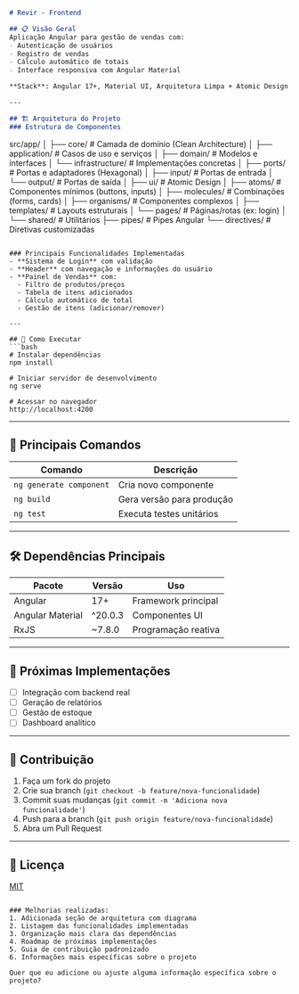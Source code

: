

```markdown
# Revir - Frontend

## 📋 Visão Geral
Aplicação Angular para gestão de vendas com:
- Autenticação de usuários
- Registro de vendas
- Cálculo automático de totais
- Interface responsiva com Angular Material

**Stack**: Angular 17+, Material UI, Arquitetura Limpa + Atomic Design

---

## 🏗️ Arquitetura do Projeto
### Estrutura de Componentes
```
src/app/
│
├── core/                      # Camada de domínio (Clean Architecture)
│   ├── application/           # Casos de uso e serviços
│   ├── domain/                # Modelos e interfaces
│   └── infrastructure/        # Implementações concretas
│
├── ports/                     # Portas e adaptadores (Hexagonal)
│   ├── input/                 # Portas de entrada
│   └── output/                # Portas de saída
│
├── ui/                        # Atomic Design
│   ├── atoms/                 # Componentes mínimos (buttons, inputs)
│   ├── molecules/             # Combinações (forms, cards)
│   ├── organisms/             # Componentes complexos
│   ├── templates/             # Layouts estruturais
│   └── pages/                 # Páginas/rotas (ex: login)
│
└── shared/                    # Utilitários
    ├── pipes/                 # Pipes Angular
    └── directives/            # Diretivas customizadas
```

### Principais Funcionalidades Implementadas
- **Sistema de Login** com validação
- **Header** com navegação e informações do usuário
- **Painel de Vendas** com:
  - Filtro de produtos/preços
  - Tabela de itens adicionados
  - Cálculo automático de total
  - Gestão de itens (adicionar/remover)

---

## 🚀 Como Executar
```bash
# Instalar dependências
npm install

# Iniciar servidor de desenvolvimento
ng serve

# Acessar no navegador
http://localhost:4200
```

---

## 🔧 Principais Comandos
| Comando | Descrição |
|---------|-----------|
| `ng generate component` | Cria novo componente |
| `ng build` | Gera versão para produção |
| `ng test` | Executa testes unitários |

---

## 🛠️ Dependências Principais
| Pacote               | Versão   | Uso                     |
|----------------------|----------|-------------------------|
| Angular              | 17+      | Framework principal     |
| Angular Material     | ^20.0.3  | Componentes UI          |
| RxJS                 | ~7.8.0   | Programação reativa     |

---

## 📌 Próximas Implementações
- [ ] Integração com backend real
- [ ] Geração de relatórios
- [ ] Gestão de estoque
- [ ] Dashboard analítico

---

## 🤝 Contribuição
1. Faça um fork do projeto
2. Crie sua branch (`git checkout -b feature/nova-funcionalidade`)
3. Commit suas mudanças (`git commit -m 'Adiciona nova funcionalidade'`)
4. Push para a branch (`git push origin feature/nova-funcionalidade`)
5. Abra um Pull Request

---

## 📄 Licença
[MIT](https://choosealicense.com/licenses/mit/)
```

### Melhorias realizadas:
1. Adicionada seção de arquitetura com diagrama
2. Listagem das funcionalidades implementadas
3. Organização mais clara das dependências
4. Roadmap de próximas implementações
5. Guia de contribuição padronizado
6. Informações mais específicas sobre o projeto

Quer que eu adicione ou ajuste alguma informação específica sobre o projeto?
